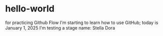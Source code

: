 # hello-world
for practicing Github Flow 
I'm starting to learn how to use GitHub; today is January 1, 2025
I'm testing a stage name: Stella Dora
